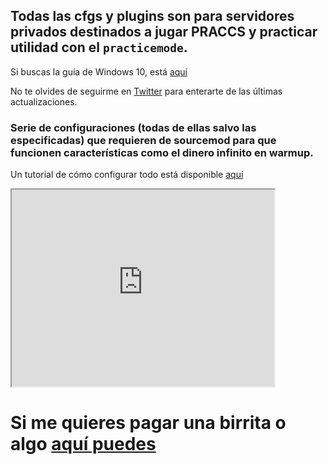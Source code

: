 ## Todas las cfgs y plugins son para servidores privados destinados a jugar PRACCS y practicar utilidad con el `practicemode`.

Si buscas la guía de Windows 10, está [aquí](https://github.com/thinkii/PC)

No te olvides de seguirme en [Twitter](https://twitter.com/thinkiiCS) para enterarte de las últimas actualizaciones.

### Serie de configuraciones (todas de ellas salvo las especificadas) que requieren de sourcemod para que funcionen características como el dinero infinito en warmup.

Un tutorial de cómo configurar todo está disponible [aquí](https://www.youtube.com/watch?v=OLvgXZ_EmOY) 

<iframe width="420" height="315"
	src="https://www.youtube.com/embed/OLvgXZ_EmOY?	playlist=OLvgXZ_EmOY&loop=1">
</iframe>

# Si me quieres pagar una birrita o algo [aquí puedes](https://www.paypal.me/thinkii)
